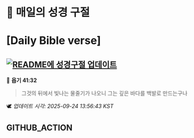 # 🙏 매일의 성경 구절
# [Daily Bible verse]
## [![README에 성경구절 업데이트](https://github.com/DONGSUKA/first_test/actions/workflows/update-readme-bible.yml/badge.svg)](https://github.com/DONGSUKA/first_test/actions/workflows/update-readme-bible.yml)
<!-- START_BIBLE_VERSE -->
📖 **욥기 41:32**
> 그것의 뒤에서 빛나는 물줄기가 나오니 그는 깊은 바다를 백발로 만드는구나

🕊️ _업데이트 시각: 2025-09-24 13:56:43 KST_
  <!-- END_BIBLE_VERSE -->
## GITHUB_ACTION
